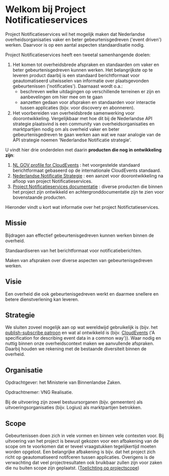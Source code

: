 

# Welkom bij Project Notificatieservices

Project Notificatieservices wil het mogelijk maken dat Nederlandse overheidsorganisaties vaker en beter gebeurtenisgedreven ('event driven') werken. Daarvoor is op een aantal aspecten standaardisatie nodig. 

Project Notificatieservices heeft een tweetal samenhangende doelen:
1. Het komen tot overheidsbrede afspraken en standaarden om vaker en beter gebeurtenisgedreven kunnen werken. Het belangrijkste op te leveren product daarbij is een standaard berichtformaat voor geautomatiseerd uitwisselen van informatie over plaatsgevonden gebeurtenissen ('notificaties'). Daarnaast wordt o.a.:
    - beschreven welke uitdagingen op verschillende terreinen er zijn en aanbevelingen om hier mee om te gaan
    - aanzetten gedaan voor afspraken en standaarden voor interactie tussen applicaties (bijv. voor discovery en abonneren).
2. Het voorbereiden van overheidsbrede samenwerking voor doorontwikkeling. Vergelijkbaar met hoe dit bij de Nederlandse API strategie plaatsvind is een community van overheidsorganisaties en marktpartijen nodig om als overheid vaker en beter gebeurtenisgedreven te gaan werken aan wat we naar analogie van de API strategie noemen 'Nederlandse Notificatie strategie'. 

U vindt hier drie onderdelen met daarin __producten die nog in ontwikkeling zijn__:
1. [NL GOV profile for CloudEvents](./docs/CloudEvents-NL-profiel) : het voorgestelde standaard berichtformaat gebaseerd op de internationale CloudEvents standaard.
2. [Nederlandse Notificatie Strategie](./docs/Nederlandse-Notificatie-Strategie) : een aanzet voor doorontwikkeling na afloop van project Notificatieservices. 
3. [Project Notificatieservices documentatie](./Project-achtergrond-documentatie) : diverse producten die binnen het project zijn ontwikkeld en achtergronddocumentatie zijn te zien voor bovenstaande producten.

Hieronder vindt u kort wat informatie over het project Notifictatieservices.

## Missie

Bijdragen aan effectief gebeurtenisgedreven kunnen werken binnen de overheid.

Standaardiseren van het berichtformaat voor notificatieberichten.

Maken van afspraken over diverse aspecten van gebeurtenisgedreven werken.

## Visie

Een overheid die ook gebeurtenisgedreven werkt en daarmee snellere en betere dienstverlening kan leveren.

## Strategie

We sluiten zoveel mogelijk aan op wat wereldwijd gebruikelijk is (bijv. het [publish-subscribe patroon](https://en.wikipedia.org/wiki/Publish%E2%80%93subscribe_pattern) en wat al ontwikkeld is (bijv. [CloudEvents](https://cloudevents.io/) ('A specification for describing event data in a common way')). Waar nodig en nuttig binnen onze overheidscontext maken we aanvullende afspraken. Daarbij houden we rekening met de bestaande diversiteit binnen de overheid. 

## Organisatie

Opdrachtgever: het Ministerie van Binnenlandse Zaken. 

Opdrachtnemer: VNG Realisatie.

Bij de uitvoering zijn zowel bestuursorganen (bijv. gemeenten) als uitvoeringsorganisaties (bijv. Logius) als marktpartijen betrokken.

## Scope

Gebeurtenissen doen zich in vele vormen en binnen vele contexten voor. Bij uitvoering van het project is bewust gekozen voor een afbakening van de scope om te voorkomen dat er teveel vraagstukken tegelijkertijd moeten worden opgelost. Een belangrijke afbakening is bijv. dat het project zich richt op geautomatiseerd notifceren tussen applicaties. Overigens is de verwachting dat veel projectresultaten ook bruikbaar zullen zijn voor zaken die nu buiten scope zijn geplaatst. ([Toelichting op projectscope](./projectscope)) 



